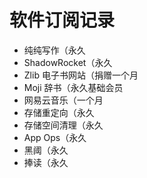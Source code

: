 # 软件订阅记录

- 纯纯写作（永久
- ShadowRocket（永久
- Zlib 电子书网站（捐赠一个月
- Moji 辞书（永久基础会员
- 网易云音乐（一个月
- 存储重定向（永久
- 存储空间清理（永久
- App Ops（永久
- 黑阈（永久
- 捧读（永久